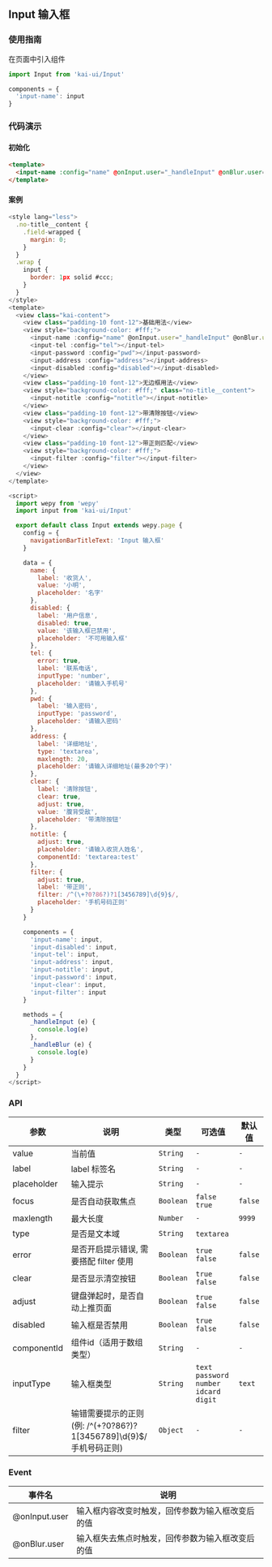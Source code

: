 ## Input 输入框

### 使用指南
在页面中引入组件
```javascript
import Input from 'kai-ui/Input'

components = {
  'input-name': input
}
```

### 代码演示

#### 初始化

```html
<template>
  <input-name :config="name" @onInput.user="_handleInput" @onBlur.user="_handleBlur"></input-name>
</template>
```

#### 案例
```javascript
<style lang="less">
  .no-title__content {
    .field-wrapped {
      margin: 0;
    }
  }
  .wrap {
    input {
      border: 1px solid #ccc;
    }
  }
</style>
<template>
  <view class="kai-content">
    <view class="padding-10 font-12">基础用法</view>
    <view style="background-color: #fff;">
      <input-name :config="name" @onInput.user="_handleInput" @onBlur.user="_handleBlur"></input-name>
      <input-tel :config="tel"></input-tel>
      <input-password :config="pwd"></input-password>
      <input-address :config="address"></input-address>
      <input-disabled :config="disabled"></input-disabled>
    </view>
    <view class="padding-10 font-12">无边框用法</view>
    <view style="background-color: #fff;" class="no-title__content">
      <input-notitle :config="notitle"></input-notitle>
    </view>
    <view class="padding-10 font-12">带清除按钮</view>
    <view style="background-color: #fff;">
      <input-clear :config="clear"></input-clear>
    </view>
    <view class="padding-10 font-12">带正则匹配</view>
    <view style="background-color: #fff;">
      <input-filter :config="filter"></input-filter>
    </view>
  </view>
</template>

<script>
  import wepy from 'wepy'
  import input from 'kai-ui/Input'

  export default class Input extends wepy.page {
    config = {
      navigationBarTitleText: 'Input 输入框'
    }

    data = {
      name: {
        label: '收货人',
        value: '小明',
        placeholder: '名字'
      },
      disabled: {
        label: '用户信息',
        disabled: true,
        value: '该输入框已禁用',
        placeholder: '不可用输入框'
      },
      tel: {
        error: true,
        label: '联系电话',
        inputType: 'number',
        placeholder: '请输入手机号'
      },
      pwd: {
        label: '输入密码',
        inputType: 'password',
        placeholder: '请输入密码'
      },
      address: {
        label: '详细地址',
        type: 'textarea',
        maxlength: 20,
        placeholder: '请输入详细地址(最多20个字)'
      },
      clear: {
        label: '清除按钮',
        clear: true,
        adjust: true,
        value: '腹背受敌',
        placeholder: '带清除按钮'
      },
      notitle: {
        adjust: true,
        placeholder: '请输入收货人姓名',
        componentId: 'textarea:test'
      },
      filter: {
        adjust: true,
        label: '带正则',
        filter: /^(\+?0?86?)?1[3456789]\d{9}$/,
        placeholder: '手机号码正则'
      }
    }

    components = {
      'input-name': input,
      'input-disabled': input,
      'input-tel': input,
      'input-address': input,
      'input-notitle': input,
      'input-password': input,
      'input-clear': input,
      'input-filter': input
    }

    methods = {
      _handleInput (e) {
        console.log(e)
      },
      _handleBlur (e) {
        console.log(e)
      }
    }
  }
</script>
```

### API

| 参数 | 说明 | 类型 | 可选值 | 默认值 |
|---------------------|----------------------------|-----------|-----------|-------------|
| value | 当前值 | `String` |`-` | `-` |
| label | label 标签名 | `String` |`-` | `-` |
| placeholder | 输入提示 | `String` |`-` | `-` |
| focus | 是否自动获取焦点 | `Boolean` |`false` `true` | `false` |
| maxlength | 最大长度 | `Number` |`-` | `9999` |
| type | 是否是文本域 | `String` |`textarea` ` ` | ` ` |
| error | 是否开启提示错误, 需要搭配 filter 使用 | `Boolean` |`true` `false` | `false` |
| clear | 是否显示清空按钮 | `Boolean` |`true` `false` | `false` |
| adjust | 键盘弹起时，是否自动上推页面 | `Boolean` |`true` `false` | `false` |
| disabled | 输入框是否禁用 | `Boolean` |`true` `false` | `false` |
| componentId | 组件id（适用于数组类型） | `String` |`-` | `-` |
| inputType | 输入框类型 | `String` |`text` `password` `number` `idcard` `digit` | `text` |
| filter | 输错需要提示的正则(例: /^(\+?0?86?)?1[3456789]\d{9}$/ 手机号码正则) | `Object` |`-` | `-` |

### Event

| 事件名 | 说明 |
|---------------------|----------------------------|
| @onInput.user | 输入框内容改变时触发，回传参数为输入框改变后的值 |
| @onBlur.user | 输入框失去焦点时触发，回传参数为输入框改变后的值 |